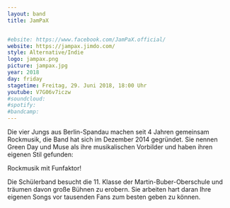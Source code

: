 ```yaml
---
layout: band
title: JamPaX


#ebsite: https://www.facebook.com/JamPaX.official/
website: https://jampax.jimdo.com/
style: Alternative/Indie
logo: jampax.png
picture: jampax.jpg
year: 2018
day: friday
stagetime: Freitag, 29. Juni 2018, 18:00 Uhr
youtube: V7G06v7iczw
#soundcloud:
#spotify:
#bandcamp:
---
```


Die vier Jungs aus Berlin-Spandau machen seit 4 Jahren gemeinsam Rockmusik, die Band hat sich im Dezember 2014 gegründet. Sie nennen Green Day und Muse als ihre musikalischen Vorbilder und haben ihren eigenen Stil gefunden:

Rockmusik mit Funfaktor!

Die Schülerband besucht die 11. Klasse der Martin-Buber-Oberschule und träumen davon große Bühnen zu erobern. Sie arbeiten hart daran Ihre eigenen Songs vor tausenden Fans zum besten geben zu können.
